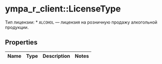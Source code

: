 # ympa_r_client::LicenseType

Тип лицензии:  * `ALCOHOL` — лицензия на розничную продажу алкогольной продукции. 

## Properties
Name | Type | Description | Notes
------------ | ------------- | ------------- | -------------


